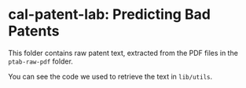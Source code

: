 # cal-patent-lab: Predicting Bad Patents

This folder contains raw patent text, extracted from the PDF files in the `ptab-raw-pdf` folder.

You can see the code we used to retrieve the text in `lib/utils`.